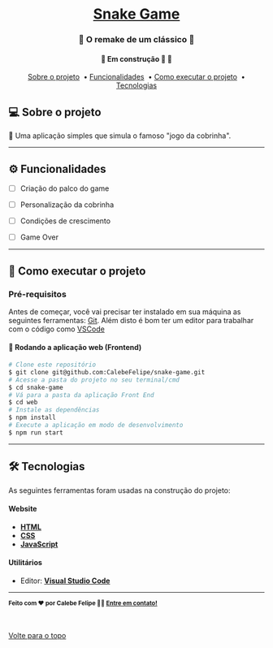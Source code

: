 

<h1 align="center">
     <a href="#" alt="site de cadastro de usuario"> Snake Game </a>
</h1>

<h3 align="center">
    🐍 O remake de um clássico 🐍
</h3>

<h4 align="center">
	🚧 Em construção 🚀 🚧
</h4>


<p align="center">
  <a href="#-sobre-o-projeto">Sobre o projeto</a>&nbsp; •
  <a href="#-funcionalidades">Funcionalidades</a>&nbsp; •
  <a href="#-como-executar-o-projeto">Como executar o projeto</a>&nbsp; •
  <a href="#-tecnologias">Tecnologias</a> 
</p>
<!--<br />
<img align="center" src="assets/jogando.gif" alt="animação da interação com página"> -->

<!--Confira a aplicação: https://jogo-tictactoe.netlify.app <br>-->

## 💻 Sobre o projeto

🐍 Uma aplicação simples que simula o famoso "jogo da cobrinha".

---

## ⚙️ Funcionalidades

- [ ] Criação do palco do game
- [ ] Personalização da cobrinha
- [ ] Condições de crescimento
- [ ] Game Over



---

## 🚀 Como executar o projeto

### Pré-requisitos

Antes de começar, você vai precisar ter instalado em sua máquina as seguintes ferramentas:
[Git](https://git-scm.com). 
Além disto é bom ter um editor para trabalhar com o código como [VSCode](https://code.visualstudio.com/)


#### 🧭 Rodando a aplicação web (Frontend)

```bash
# Clone este repositório
$ git clone git@github.com:CalebeFelipe/snake-game.git
# Acesse a pasta do projeto no seu terminal/cmd
$ cd snake-game
# Vá para a pasta da aplicação Front End
$ cd web
# Instale as dependências
$ npm install
# Execute a aplicação em modo de desenvolvimento
$ npm run start
```
---

## 🛠 Tecnologias

As seguintes ferramentas foram usadas na construção do projeto:

#### **Website**  

-   **[HTML](https://developer.mozilla.org/pt-BR/docs/Web/HTML)**
-   **[CSS](https://developer.mozilla.org/pt-BR/docs/Web/CSS)**
-   **[JavaScript](https://developer.mozilla.org/pt-BR/docs/Web/JavaScript)**   

#### **Utilitários**

-   Editor:  **[Visual Studio Code](https://code.visualstudio.com/)**  

---

 <sub><b>Feito com ❤️ por Calebe Felipe 👋🏽 [Entre em contato!](https://www.linkedin.com/in/calebe-felipe-alves-freitas-780b9615a/)</b></sub><br><br>
 
 <br />
 <a href="#top">Volte para o topo</a>



 
